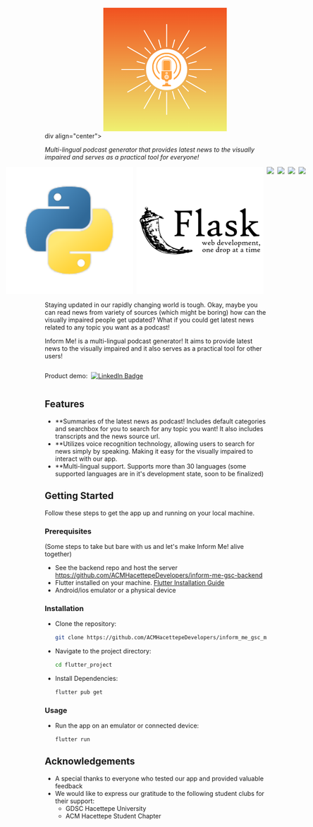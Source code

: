 div align="center">
  <img src="https://github.com/ACMHacettepeDevelopers/inform_me_gsc_mobile/blob/main/flutter_project/assets/images/5.png" width=280px style="margin-bottom: 16px"/>
  <p><i> Multi-lingual podcast generator that provides latest news to the visually impaired and serves as a practical tool for everyone! </i></p>
</div>

<div align="center" style="display:flex; gap: 8px; justify-content: center; margin-bottom: 16px">

  <img src= "https://raw.githubusercontent.com/github/explore/80688e429a7d4ef2fca1e82350fe8e3517d3494d/topics/python/python.png">
  <img src= https://raw.githubusercontent.com/github/explore/80688e429a7d4ef2fca1e82350fe8e3517d3494d/topics/flask/flask.png />
  <img src="https://img.shields.io/badge/Flutter-%2302569B.svg?style=for-the-badge&logo=Flutter&logoColor=white"/>
  <img src="https://img.shields.io/badge/dart-%230175C2.svg?style=for-the-badge&logo=dart&logoColor=white"/>
  <img src="https://img.shields.io/badge/Firebase-039cE5?style=for-the-badge&logo=Firebase&logoColor=white/">
  <img src="https://img.shields.io/badge/GoogleCloud-%234285F4.svg?style=for-the-badge&logo=google-cloud&logoColor=white"/>
</div>

Staying updated in our rapidly changing world is tough. Okay, maybe you can read news from variety of sources (which might be boring) how can the visually impaired people get updated?
What if you could get latest news related to any topic you want as a podcast!

Inform Me! is a multi-lingual podcast generator! It aims to provide latest news to the visually impaired and it also serves as a practical tool for other users!
<div style="display:flex; gap: 8px; align-items: center">
  <p>Product demo:</p>
  <a href="https://www.youtube.com/watch?v=MDNUu8WZpUk">
    <img src="https://img.shields.io/badge/YouTube-%23FF0000.svg?style=for-the-badge&logo=YouTube&logoColor=white" alt="LinkedIn Badge"/>
  </a> 	
</div>

## Features

- **Summaries of the latest news as podcast! Includes default categories and searchbox for you to search for any topic you want! It also includes transcripts and the news source url.
- **Utilizes voice recognition technology, allowing users to search for news simply by speaking. Making it easy for the visually impaired to interact with our app.
- **Multi-lingual support. Supports more than 30 languages (some supported languages are in it's development state, soon to be finalized)

## Getting Started

Follow these steps to get the app up and running on your local machine.

### Prerequisites
(Some steps to take but bare with us and let's make Inform Me! alive together)

- See the backend repo and host the server https://github.com/ACMHacettepeDevelopers/inform-me-gsc-backend
- Flutter installed on your machine. [Flutter Installation Guide](https://flutter.dev/docs/get-started/install)
- Android/ios emulator or a physical device

### Installation

- Clone the repository:

  ```bash
  git clone https://github.com/ACMHacettepeDevelopers/inform_me_gsc_mobile
  ```

- Navigate to the project directory:
 
  ```bash
  cd flutter_project
  ```
- Install Dependencies:
 
  ```bash
  flutter pub get
  ```

### Usage
- Run the app on an emulator or connected device:

  ```bash
  flutter run
  ```

## Acknowledgements
- A special thanks to everyone who tested our app and provided valuable feedback
- We would like to express our gratitude to the following student clubs for their support:
  - GDSC Hacettepe University
  - ACM Hacettepe Student Chapter

